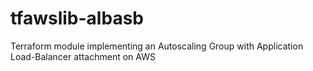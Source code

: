 # tfawslib-albasb
Terraform module implementing an Autoscaling Group with Application Load-Balancer attachment on AWS
